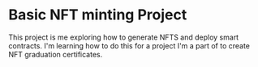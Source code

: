 # Basic NFT minting Project

This project is me exploring how to generate NFTS and deploy smart contracts. I'm learning how to do this for a project I'm a part of to create NFT graduation certificates.
